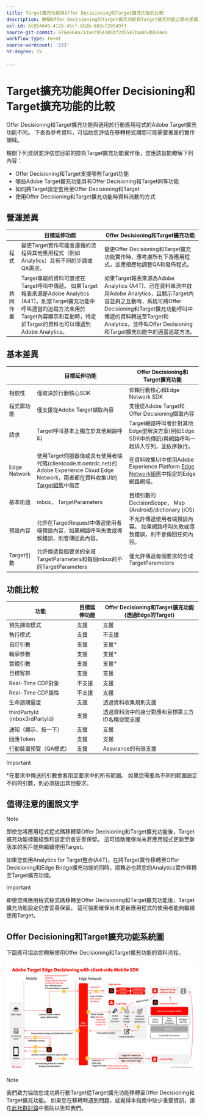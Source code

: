 ```yaml
---
title: Target擴充功能與Offer Decisioning和Target擴充功能的比較
description: 瞭解Offer Decisioning的Target擴充功能與Target擴充功能之間的差異，包括功能、函式、設定和資料流程。
exl-id: 6c854049-4126-45cf-8b2b-683cf29549f3
source-git-commit: 876e664a213aec954105bf2d5547baab5d8a84ea
workflow-type: tm+mt
source-wordcount: '833'
ht-degree: 1%

---
```


# Target擴充功能與Offer Decisioning和Target擴充功能的比較

Offer Decisioning和Target擴充功能與適用於行動應用程式的Adobe Target擴充功能不同。 下表為參考資料，可協助您評估在移轉程式期間可能需要著重的實作領域。

檢閱下列資訊並評估您目前的技術Target擴充功能實作後，您應該就能瞭解下列內容：

- Offer Decisioning和Target支援哪些Target功能
- 哪些Adobe Target擴充功能具有Offer Decisioning和Target同等功能
- 如何將Target設定套用至Offer Decisioning和Target
- 使用Offer Decisioning和Target擴充功能時資料流動的方式

## 營運差異

| | 目標延伸功能 | Offer Decisioning和Target擴充功能 |
|---|---|---|
| 程式 | 變更Target實作可能會遵循的流程與其他應用程式（例如Analytics）具有不同的步調或QA需求。 | 變更Offer Decisioning和Target擴充功能實作時，應考慮所有下游應用程式，並應相應地調整QA和發佈程式。 |
| 共同作業 | Target專屬的資料可直接在Target呼叫中傳遞。 如果Target報表來源是Adobe Analytics (A4T)，則當Target擴充功能中呼叫適當的追蹤方法來用於Target內容顯示和互動時，特定於Target的資料也可以傳遞到Adobe Analytics。 | 如果Target報表來源為Adobe Analytics (A4T)、已在資料串流中啟用Adobe Analytics，且顯示Target內容並與之互動時，系統可將Offer Decisioning和Target擴充功能呼叫中傳遞的資料轉送至Target和Analytics，並呼叫Offer Decisioning和Target擴充功能中的適當追蹤方法。 |

## 基本差異

| | 目標延伸功能 | Offer Decisioning和Target擴充功能 |
|---|---|---|
| 相依性 | 僅取決於行動核心SDK | 仰賴行動核心和Edge Network SDK |
| 程式庫功能 | 僅支援從Adobe Target擷取內容 | 支援從Adobe Target和Offer Decisioning擷取內容 |
| 請求 | Target呼叫基本上獨立於其他網路呼叫 | Target網路呼叫會針對其他Edge型解決方案(例如Edge SDK中的傳訊)與網路呼叫一起排入佇列，並依序執行。 |
| Edge Network | 使用Target伺服器值或具有使用者端代碼(clientcode.tt.omtrdc.net)的Adobe Experience Cloud Edge Network，兩者都在資料收集UI的[Target組態](https://developer.adobe.com/client-sdks/solution/adobe-target/#configure-the-target-extension-in-the-data-collection-ui)中指定 | 在資料收集UI中使用Adobe Experience Platform [Edge Network組態](https://developer.adobe.com/client-sdks/edge/edge-network/#configure-the-edge-network-extension-in-data-collection-ui)中指定的Edge網路網域。 |
| 基本術語 | mbox， TargetParameters | 目標引數的DecisionScope， Map (Android)/dictionary (iOS) |
| 預設內容 | 允許在TargetRequest中傳遞使用者端預設內容，如果網路呼叫失敗或導致錯誤，則會傳回此內容。 | 不允許傳遞使用者端預設內容。 如果網路呼叫失敗或導致錯誤，則不會傳回任何內容。 |
| Target引數 | 允許傳遞每個要求的全域TargetParameters和每個mbox的不同TargetParameters | 僅允許傳遞每個要求的全域TargetParameters |



## 功能比較

| 功能 | 目標延伸功能 | Offer Decisioning和Target擴充功能(透過Edge的Target) |
|---|---|---|
| 預先擷取模式 | 支援 | 支援 |
| 執行模式 | 支援 | 不支援 |
| 自訂引數 | 支援 | 支援* |
| 輪廓參數 | 支援 | 支援* |
| 實體引數 | 支援 | 支援* |
| 目標客群 | 支援 | 支援 |
| Real-Time CDP對象 | 不支援 | 支援 |
| Real-Time CDP屬性 | 不支援 | 支援 |
| 生命週期量度 | 支援 | 透過資料收集規則支援 |
| thirdPartyId (mbox3rdPartyId) | 支援 | 透過資料流中的身分對應和目標第三方ID名稱空間支援 |
| 通知（顯示、按一下） | 支援 | 支援 |
| 回應Token | 支援 | 支援 |
| 行動裝置預覽（QA模式） | 支援 | Assurance的有限支援 |

>[!IMPORTANT]
>
> \*在要求中傳送的引數會套用至要求中的所有範圍。 如果您需要為不同的範圍設定不同的引數，則必須提出其他要求。



## 值得注意的圖說文字

>[!NOTE]
>
>即使您將應用程式程式碼移轉至Offer Decisioning和Target擴充功能後，Target擴充功能標籤組態和設定仍會妥善保留。 這可協助確保尚未將應用程式更新至新版本的客戶能夠繼續使用Target。
>
>如果您使用Analytics for Target整合(A4T)，在將Target實作移轉至Offer Decisioning和Edge Bridge擴充功能的同時，請務必也將您的Analytics實作移轉至Target擴充功能。





>[!IMPORTANT]
>
> 即使您將應用程式程式碼移轉至Offer Decisioning和Target擴充功能後，Target擴充功能設定仍會妥善保留。 這可協助確保尚未更新應用程式的使用者能夠繼續使用Target。

## Offer Decisioning和Target擴充功能系統圖

下圖應可協助您瞭解使用Offer Decisioning和Target擴充功能的資料流程。

![使用使用者端Mobile SDK的Adobe Target Edge Decisioning](assets/diagram.png)


>[!NOTE]
>
>我們致力協助您成功將行動Target從Target擴充功能移轉至Offer Decisioning和Target擴充功能。 如果您在移轉時遇到問題，或覺得本指南中缺少重要資訊，請在[此社群討論](https://experienceleaguecommunities.adobe.com/t5/adobe-experience-platform-data/tutorial-discussion-migrate-adobe-target-to-mobile-sdk-on-edge/m-p/747484#M625)中張貼以告知我們。

